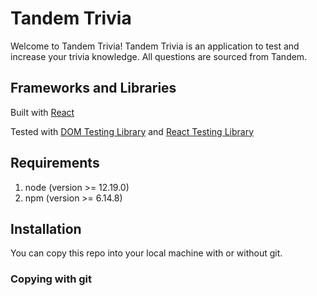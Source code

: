 # Tandem Trivia

Welcome to Tandem Trivia! Tandem Trivia is an application to test and increase your trivia knowledge. All questions are sourced from Tandem.

## Frameworks and Libraries

Built with [React](https://reactjs.org/)

Tested with [DOM Testing Library](https://testing-library.com/docs/dom-testing-library/intro) and [React Testing Library](https://testing-library.com/docs/react-testing-library/intro)

## Requirements

1. node (version >= 12.19.0)
2. npm (version >= 6.14.8)

## Installation

You can copy this repo into your local machine with or without git.

### Copying with git
